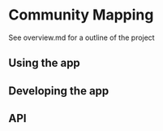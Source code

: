 # Community Mapping

See overview.md for a outline of the project

## Using the app

## Developing the app

## API